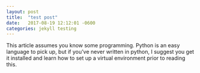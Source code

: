 ```yaml
---
layout: post
title:  "test post"
date:   2017-08-19 12:12:01 -0600
categories: jekyll testing
---
```


This article assumes you know some programming. Python is an easy language to pick up, but if you’ve never written in python, I suggest you get it installed and learn how to set up a virtual environment prior to reading this. 

